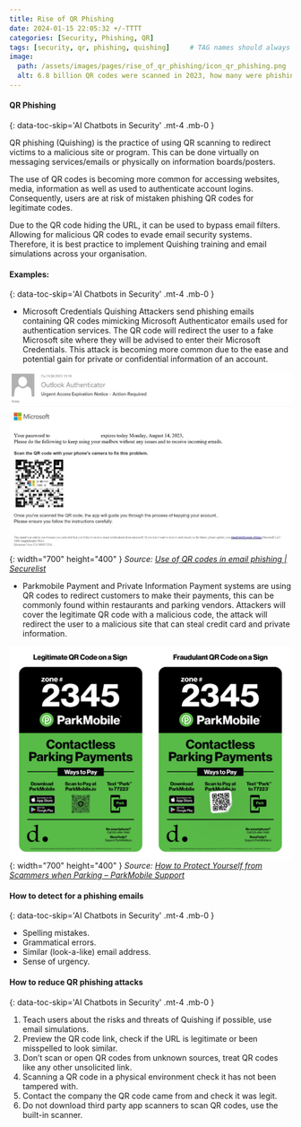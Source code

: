 ```yaml
---
title: Rise of QR Phishing 
date: 2024-01-15 22:05:32 +/-TTTT
categories: [Security, Phishing, QR]
tags: [security, qr, phishing, quishing]     # TAG names should always be lowercase
image:
  path: /assets/images/pages/rise_of_qr_phishing/icon_qr_phishing.png
  alt: 6.8 billion QR codes were scanned in 2023, how many were phishing?
---
```


####  QR Phishing
{: data-toc-skip='AI Chatbots in Security' .mt-4 .mb-0 }

QR phishing (Quishing) is the practice of using QR scanning to redirect victims to a malicious site or program. This can be done virtually on messaging services/emails or physically on information boards/posters. 

The use of QR codes is becoming more common for accessing websites, media, information as well as used to authenticate account logins. Consequently, users are at risk of mistaken phishing QR codes for legitimate codes.  

Due to the QR code hiding the URL, it can be used to bypass email filters. Allowing for malicious QR codes to evade email security systems. Therefore, it is best practice to implement Quishing training and email simulations across your organisation. 


####  Examples:
{: data-toc-skip='AI Chatbots in Security' .mt-4 .mb-0 }

- Microsoft Credentials Quishing
Attackers send phishing emails containing QR codes mimicking Microsoft Authenticator emails used for authentication services. The QR code will redirect the user to a fake Microsoft site where they will be advised to enter their Microsoft Credentials. This attack is becoming more common due to the ease and potential gain for private or confidential information of an account.

![Desktop View](/assets/images/pages/rise_of_qr_phishing/microsoft_qr_phishing.png){: width="700" height="400" }
_Source: [Use of QR codes in email phishing | Securelist](https://securelist.com/qr-codes-in-phishing/110676/)_

- Parkmobile Payment and Private Information
Payment systems are using QR codes to redirect customers to make their payments, this can be commonly found within restaurants and parking vendors. Attackers will cover the legitimate QR code with a malicious code, the attack will redirect the user to a malicious site that can steal credit card and private information. 

![Desktop View](/assets/images/pages/rise_of_qr_phishing/parkmobile_qr_phishing.png){: width="700" height="400" }
_Source: [How to Protect Yourself from Scammers when Parking – ParkMobile Support](https://support.parkmobile.io/hc/en-us/articles/4419948027405-How-to-Protect-Yourself-from-Scammers-when-Parking-)_

####  How to detect for a phishing emails
{: data-toc-skip='AI Chatbots in Security' .mt-4 .mb-0 }

- Spelling mistakes. 
- Grammatical errors. 
- Similar (look-a-like) email address. 
- Sense of urgency. 

####  How to reduce QR phishing attacks
{: data-toc-skip='AI Chatbots in Security' .mt-4 .mb-0 }

1. Teach users about the risks and threats of Quishing if possible, use email simulations. 
2. Preview the QR code link, check if the URL is legitimate or been misspelled to look similar. 
3. Don’t scan or open QR codes from unknown sources, treat QR codes like any other unsolicited link. 
4. Scanning a QR code in a physical environment check it has not been tampered with. 
5. Contact the company the QR code came from and check it was legit. 
6. Do not download third party app scanners to scan QR codes, use the built-in scanner. 